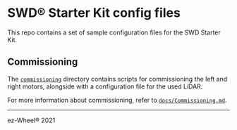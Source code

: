 # SWD® Starter Kit config files

This repo contains a set of sample configuration files for the SWD Starter Kit.

## Commissioning
The [`commissioning`](./commissioning) directory contains scripts for commissioning the left and right motors, alongside with a configuration file for the used LiDAR.

For more information about commissioning, refer to [`docs/Commissioning.md`](docs/Commissioning.md).

---

ez-Wheel® 2021
